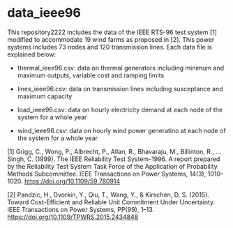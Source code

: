 # data_ieee96

This repository2222 includes the data of the IEEE RTS-96 test system [1] modified to accommodate 19 wind farms as proposed in [2]. This power systems includes 73 nodes and 120 transmission lines. Each data file is explained below: 

- thermal_ieee96.csv: data on thermal generators including minimum and maximum outputs, variable cost and ramping limits

- lines_ieee96.csv: data on transmission lines including susceptance and maximum capacity

- load_ieee96.csv: data on hourly electricity demand at each node of the system for a whole year

- wind_ieee96.csv: data on hourly wind power generatino at each node of the system for a whole year

[1] Grigg, C., Wong, P., Albrecht, P., Allan, R., Bhavaraju, M., Billinton, R., … Singh, C. (1999). The IEEE Reliability Test System-1996. A report prepared by the Reliability Test System Task Force of the Application of Probability Methods Subcommittee. IEEE Transactions on Power Systems, 14(3), 1010–1020. https://doi.org/10.1109/59.780914

[2] Pandzic, H., Dvorkin, Y., Qiu, T., Wang, Y., & Kirschen, D. S. (2015). Toward Cost-Efficient and Reliable Unit Commitment Under Uncertainty. IEEE Transactions on Power Systems, PP(99), 1–13. https://doi.org/10.1109/TPWRS.2015.2434848

